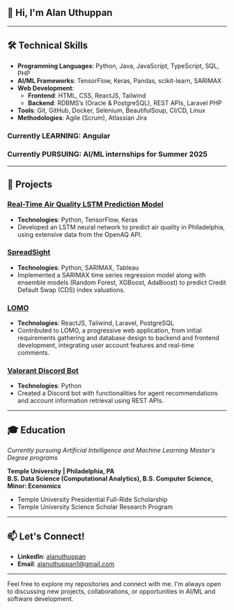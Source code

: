 ## 👋 Hi, I'm Alan Uthuppan


---

## 🛠️ Technical Skills

- **Programming Languages**: Python, Java, JavaScript, TypeScript, SQL, PHP
- **AI/ML Frameworks**: TensorFlow, Keras, Pandas, scikit-learn, SARIMAX
- **Web Development**:
  - **Frontend**: HTML, CSS, ReactJS, Tailwind
  - **Backend**: RDBMS’s (Oracle & PostgreSQL), REST APIs, Laravel PHP
- **Tools**: Git, GitHub, Docker, Selenium, BeautifulSoup, CI/CD, Linux
- **Methodologies**: Agile (Scrum), Atlassian Jira


### Currently LEARNING: Angular
### Currently PURSUING: AI/ML internships for Summer 2025

---

## 🚀 Projects

### [Real-Time Air Quality LSTM Prediction Model](link-to-repo)
- **Technologies**: Python, TensorFlow, Keras
- Developed an LSTM neural network to predict air quality in Philadelphia, using extensive data from the OpenAQ API.

### [SpreadSight](https://github.com/AlanU21/SpreadSight)
- **Technologies**: Python, SARIMAX, Tableau
- Implemented a SARIMAX time series regression model along with ensemble models (Random Forest, XGBoost, AdaBoost) to predict Credit Default Swap (CDS) index valuations.

### [LOMO](https://github.com/Capstone-Projects-2023-Fall/project-lomo-in-person-gaming-app)
- **Technologies**: ReactJS, Tailwind, Laravel, PostgreSQL
- Contributed to LOMO, a progressive web application, from initial requirements gathering and database design to backend and frontend development, integrating user account features and real-time comments.

### [Valorant Discord Bot](https://github.com/cis3296s23/project-02-valorant-discord-bot)
- **Technologies**: Python
- Created a Discord bot with functionalities for agent recommendations and account information retrieval using REST APIs.

---

## 🎓 Education

*Currently pursuing Artificial Intelligence and Machine Learning Master's Degree programs*

**Temple University | Philadelphia, PA**  
**B.S. Data Science (Computational Analytics), B.S. Computer Science, Minor: Economics**  
- Temple University Presidential Full-Ride Scholarship
- Temple University Science Scholar Research Program

---


## 📫 Let's Connect!

- **LinkedIn**: [alanuthuppan](https://www.linkedin.com/in/alanuthuppan/)
- **Email**: [alanuthuppan1@gmail.com](mailto:alanuthuppan1@gmail.com)

---

Feel free to explore my repositories and connect with me. I'm always open to discussing new projects, collaborations, or opportunities in AI/ML and software development.
